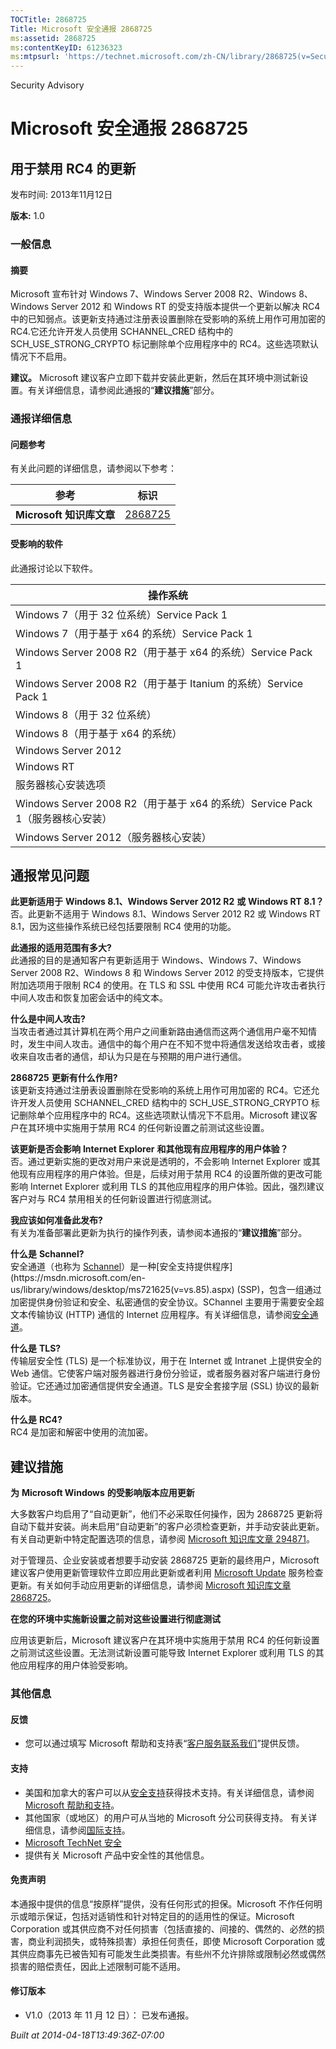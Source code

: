 ```yaml
---
TOCTitle: 2868725
Title: Microsoft 安全通报 2868725
ms:assetid: 2868725
ms:contentKeyID: 61236323
ms:mtpsurl: 'https://technet.microsoft.com/zh-CN/library/2868725(v=Security.10)'
---
```


Security Advisory

Microsoft 安全通报 2868725
==========================

用于禁用 RC4 的更新
-------------------

发布时间: 2013年11月12日

**版本:** 1.0

### 一般信息

#### 摘要

Microsoft 宣布针对 Windows 7、Windows Server 2008 R2、Windows 8、Windows Server 2012 和 Windows RT 的受支持版本提供一个更新以解决 RC4 中的已知弱点。该更新支持通过注册表设置删除在受影响的系统上用作可用加密的 RC4.它还允许开发人员使用 SCHANNEL\_CRED 结构中的 SCH\_USE\_STRONG\_CRYPTO 标记删除单个应用程序中的 RC4。这些选项默认情况下不启用。

**建议。** Microsoft 建议客户立即下载并安装此更新，然后在其环境中测试新设置。有关详细信息，请参阅此通报的“**建议措施**”部分。

### 通报详细信息

#### 问题参考

有关此问题的详细信息，请参阅以下参考：

| 参考                         | 标识                                               |
|------------------------------|----------------------------------------------------|
| **Microsoft** **知识库文章** | [2868725](https://support.microsoft.com/kb/2868725) |

#### 受影响的软件

此通报讨论以下软件。

| 操作系统                                                                      |
|-------------------------------------------------------------------------------|
| Windows 7（用于 32 位系统）Service Pack 1                                     |
| Windows 7（用于基于 x64 的系统）Service Pack 1                                |
| Windows Server 2008 R2（用于基于 x64 的系统）Service Pack 1                   |
| Windows Server 2008 R2（用于基于 Itanium 的系统）Service Pack 1               |
| Windows 8（用于 32 位系统）                                                   |
| Windows 8（用于基于 x64 的系统）                                              |
| Windows Server 2012                                                           |
| Windows RT                                                                    |
| 服务器核心安装选项                                                            |
| Windows Server 2008 R2（用于基于 x64 的系统）Service Pack 1（服务器核心安装） |
| Windows Server 2012（服务器核心安装）                                         |

通报常见问题
------------

**此更新适用于** **Windows 8.1、Windows Server 2012 R2** **或** **Windows RT 8.1？**  
否。此更新不适用于 Windows 8.1、Windows Server 2012 R2 或 Windows RT 8.1，因为这些操作系统已经包括要限制 RC4 使用的功能。

**此通报的适用范围有多大?**  
此通报的目的是通知客户有更新适用于 Windows、Windows 7、Windows Server 2008 R2、Windows 8 和 Windows Server 2012 的受支持版本，它提供附加选项用于限制 RC4 的使用。在 TLS 和 SSL 中使用 RC4 可能允许攻击者执行中间人攻击和恢复加密会话中的纯文本。

**什么是中间人攻击?**  
当攻击者通过其计算机在两个用户之间重新路由通信而这两个通信用户毫不知情时，发生中间人攻击。通信中的每个用户在不知不觉中将通信发送给攻击者，或接收来自攻击者的通信，却认为只是在与预期的用户进行通信。

**2868725** **更新有什么作用?**  
该更新支持通过注册表设置删除在受影响的系统上用作可用加密的 RC4。它还允许开发人员使用 SCHANNEL\_CRED 结构中的 SCH\_USE\_STRONG\_CRYPTO 标记删除单个应用程序中的 RC4。这些选项默认情况下不启用。Microsoft 建议客户在其环境中实施用于禁用 RC4 的任何新设置之前测试这些设置。

**该更新是否会影响** **Internet Explorer** **和其他现有应用程序的用户体验？**  
否。通过更新实施的更改对用户来说是透明的，不会影响 Internet Explorer 或其他现有应用程序的用户体验。但是，后续对用于禁用 RC4 的设置所做的更改可能影响 Internet Explorer 或利用 TLS 的其他应用程序的用户体验。因此，强烈建议客户对与 RC4 禁用相关的任何新设置进行彻底测试。

**我应该如何准备此发布?**  
有关为准备部署此更新为执行的操作列表，请参阅本通报的“**建议措施**”部分。

**什么是** **Schannel?**  
安全通道（也称为 [Schannel](https://msdn.microsoft.com/en-us/library/windows/desktop/ms721625(v=vs.85).aspx)）是一种[安全支持提供程序](https://msdn.microsoft.com/en-us/library/windows/desktop/ms721625(v=vs.85).aspx) (SSP)，包含一组通过加密提供身份验证和安全、私密通信的安全协议。SChannel 主要用于需要安全超文本传输协议 (HTTP) 通信的 Internet 应用程序。有关详细信息，请参阅[安全通道](https://msdn.microsoft.com/en-us/library/windows/desktop/aa380123(v=vs.85).aspx)。

**什么是** **TLS?**  
传输层安全性 (TLS) 是一个标准协议，用于在 Internet 或 Intranet 上提供安全的 Web 通信。它使客户端对服务器进行身份分验证，或者服务器对客户端进行身份验证。它还通过加密通信提供安全通道。TLS 是安全套接字层 (SSL) 协议的最新版本。

**什么是** **RC4?**  
RC4 是加密和解密中使用的流加密。

建议措施
--------

**为** **Microsoft Windows** **的受影响版本应用更新**

大多数客户均启用了“自动更新”，他们不必采取任何操作，因为 2868725 更新将自动下载并安装。尚未启用“自动更新”的客户必须检查更新，并手动安装此更新。有关自动更新中特定配置选项的信息，请参阅 [Microsoft 知识库文章 294871](https://support.microsoft.com/kb/294871)。

对于管理员、企业安装或者想要手动安装 2868725 更新的最终用户，Microsoft 建议客户使用更新管理软件立即应用此更新或者利用 [Microsoft Update](https://www.cve.mitre.org/cgi-bin/cvename.cgi?linkid=40747) 服务检查更新。有关如何手动应用更新的详细信息，请参阅 [Microsoft 知识库文章 2868725](https://support.microsoft.com/kb/2868725)。

**在您的环境中实施新设置之前对这些设置进行彻底测试**

应用该更新后，Microsoft 建议客户在其环境中实施用于禁用 RC4 的任何新设置之前测试这些设置。无法测试新设置可能导致 Internet Explorer 或利用 TLS 的其他应用程序的用户体验受影响。

### 其他信息

#### 反馈

-   您可以通过填写 Microsoft 帮助和支持表“[客户服务联系我们](https://support.microsoft.com/kb/?scid=sw;en;1257&showpage=1&ws=technet&sd=tech)”提供反馈。

#### 支持

-   美国和加拿大的客户可以从[安全支持](https://go.microsoft.com/fwlink/?linkid=21131)获得技术支持。有关详细信息，请参阅[Microsoft 帮助和支持](https://support.microsoft.com/)。
-   其他国家（或地区）的用户可从当地的 Microsoft 分公司获得支持。 有关详细信息，请参阅[国际支持](https://go.microsoft.com/fwlink/?linkid=21155)。
-   [Microsoft TechNet 安全](https://go.microsoft.com/fwlink/?linkid=21132)
-   提供有关 Microsoft 产品中安全性的其他信息。

#### 免责声明

本通报中提供的信息“按原样”提供，没有任何形式的担保。Microsoft 不作任何明示或暗示保证，包括对适销性和针对特定目的的适用性的保证。Microsoft Corporation 或其供应商不对任何损害（包括直接的、间接的、偶然的、必然的损害，商业利润损失，或特殊损害）承担任何责任，即使 Microsoft Corporation 或其供应商事先已被告知有可能发生此类损害。有些州不允许排除或限制必然或偶然损害的赔偿责任，因此上述限制可能不适用。

#### 修订版本

-   V1.0（2013 年 11 月 12 日）： 已发布通报。

*Built at 2014-04-18T13:49:36Z-07:00*
